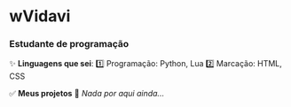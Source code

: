 # wVidavi
### Estudante de programação

✨ **Linguagens que sei**:
1️⃣ Programação: Python, Lua
2️⃣ Marcação: HTML, CSS

✅ **Meus projetos**
💨 *Nada por aqui ainda...*
